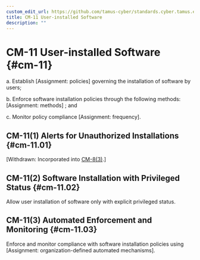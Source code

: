 ```yaml
---
custom_edit_url: https://github.com/tamus-cyber/standards.cyber.tamus.edu/tree/main/content/tamus.edu/TAMUS_profile.xml
title: CM-11 User-installed Software
description: ""
---
```


# CM-11 User-installed Software {#cm-11}

a. Establish [Assignment: policies] governing the installation of software by users;

b. Enforce software installation policies through the following methods: [Assignment: methods] ; and

c. Monitor policy compliance [Assignment: frequency].

## CM-11(1) Alerts for Unauthorized Installations {#cm-11.01}

[Withdrawn: Incorporated into [CM-8(3)](../cm/cm-08#cm-08.03).]

## CM-11(2) Software Installation with Privileged Status {#cm-11.02}

Allow user installation of software only with explicit privileged status.

## CM-11(3) Automated Enforcement and Monitoring {#cm-11.03}

Enforce and monitor compliance with software installation policies using [Assignment: organization-defined automated mechanisms].

